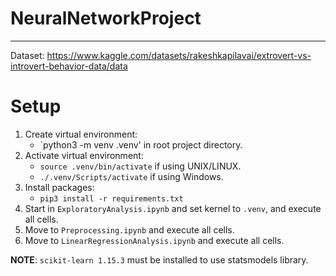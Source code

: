 # NeuralNetworkProject
---

Dataset: https://www.kaggle.com/datasets/rakeshkapilavai/extrovert-vs-introvert-behavior-data/data

# Setup
1. Create virtual environment:
    - `python3 -m venv .venv' in root project directory.
2. Activate virtual environment:
    - `source .venv/bin/activate` if using UNIX/LINUX.
    - `./.venv/Scripts/activate` if using Windows.
3. Install packages:
    - `pip3 install -r requirements.txt`
4. Start in `ExploratoryAnalysis.ipynb` and set kernel to `.venv`, and execute all cells.
5. Move to `Preprocessing.ipynb` and execute all cells.
6. Move to `LinearRegressionAnalysis.ipynb` and execute all cells.

**NOTE**:
`scikit-learn 1.15.3` must be installed to use statsmodels library.